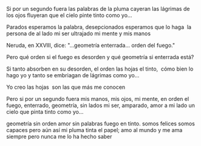 
Si por un segundo fuera
las palabras de la pluma cayeran
las lágrimas de los ojos fluyeran
que el cielo pinte tinto como yo...

Parados
esperamos la palabra, desepcionados
esperamos que lo haga 
la persona de al lado
mi ser ultrajado
mi mente
y mis manos

Neruda, en XXVIII, dice:
"...geometría enterrada...
orden del fuego."

Pero qué orden
si el fuego es desorden
y qué geometría
si enterrada está?

Si tanto absorben
en su desorden, el orden
las hojas el tinto, 
cómo bien lo hago yo
y tanto se embriagan
de lágrimas
como yo...

Yo creo las hojas 
son las que más me conocen

Pero si por un segundo fuera
mis manos, mis ojos, mi mente, en orden
el fuego, enterrado, geometría, sin lados
mi ser, amparado, amor a mi lado
un cielo que pinta tinto como yo...

geometría sin orden
amor sin palabras
fuego en tinto.
somos felices
somos capaces
pero aún así mi pluma tinta el papel;
amo al mundo
y me ama siempre
pero nunca me lo ha hecho saber
